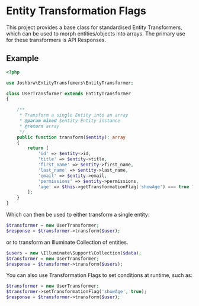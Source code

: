 # Entity Transformation Flags

This project provides a base class for standardised Entity Transformers, which can be used to morph entities/objects into arrays. The primary use for these transformers is API Responses.


## Example

```php
<?php

use Joshbrw\EntityTransfomers\EntityTransformer;

class UserTransformer extends EntityTransformer
{

    /**
     * Transform a single Entity into an array
     * @param mixed $entity Entity instance
     * @return array
     */
    public function transform($entity): array
    {
        return [
            'id' => $entity->id,
            'title' => $entity->title,
            'first_name' => $entity->first_name,
            'last_name' => $entity->last_name,
            'email' => $entity->email,
            'permissions' => $entity->permissions,
            'age' => $this->getTransformationFlag('showAge') === true ? $entity->age : null
        ];
    }
}
```


Which can then be used to either transform a single entity:

```php
$transformer = new UserTransformer;
$response = $transformer->transform($user);
```

or to transform an Illuminate Collection of entities.

```php
$users = new \Illuminate\Support\Collection($data);
$transformer = new UserTransformer;
$response = $transformer->transform($users);
```

You can also use Transformation Flags to set conditions at runtime, such as:

```php
$transformer = new UserTransformer;
$transformer->setTransformationFlag('showAge', true);
$response = $transformer->transform($user);
```

